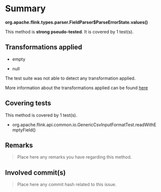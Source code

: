 # Summary
**org.apache.flink.types.parser.FieldParser$ParseErrorState.values()**

This method is **strong pseudo-tested**.
It is covered by 1 test(s). 


## Transformations applied

- empty

- null


The test suite was not able to detect any transformation applied.

More information about the transformations applied can be found [here](https://github.com/STAMP-project/pitest-descartes)

## Covering tests
This method is covered by 1 test(s).
* org.apache.flink.api.common.io.GenericCsvInputFormatTest.readWithEmptyField()


## Remarks
> Place here any remarks you have regarding this method.

## Involved commit(s)

> Place here any commit hash related to this issue.
